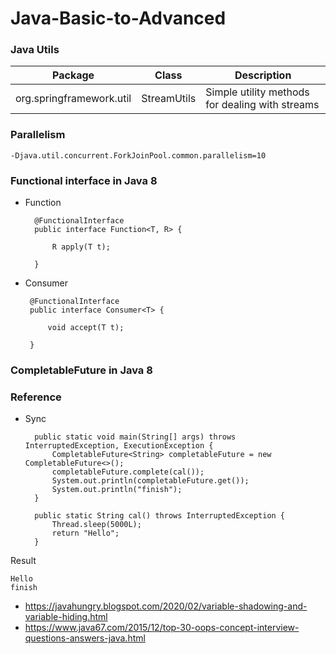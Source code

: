# Java-Basic-to-Advanced

### Java Utils

| Package      | Class | Description |
| ------------- | ------------- |-------------|
| org.springframework.util  | StreamUtils  | Simple utility methods for dealing with streams |

### Parallelism

    -Djava.util.concurrent.ForkJoinPool.common.parallelism=10
    
### Functional interface in Java 8

- Function

        @FunctionalInterface
        public interface Function<T, R> {
        
            R apply(T t);
        
        }
        
 - Consumer
 
        @FunctionalInterface
        public interface Consumer<T> {
        
            void accept(T t);
        
        }

### CompletableFuture in Java 8



### Reference 

- Sync
    
        public static void main(String[] args) throws InterruptedException, ExecutionException {
            CompletableFuture<String> completableFuture = new CompletableFuture<>();
            completableFuture.complete(cal());
            System.out.println(completableFuture.get());
            System.out.println("finish");
        }

        public static String cal() throws InterruptedException {
            Thread.sleep(5000L);
            return "Hello";
        }

Result 

    Hello
    finish

- https://javahungry.blogspot.com/2020/02/variable-shadowing-and-variable-hiding.html
- https://www.java67.com/2015/12/top-30-oops-concept-interview-questions-answers-java.html
